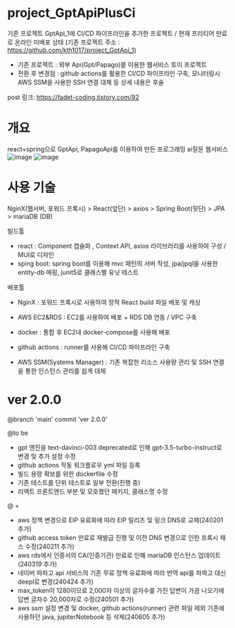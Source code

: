 # project_GptApiPlusCi
기존 프로젝트 GptApi_1에 CI/CD 파이프라인을 추가한 프로젝트 / 현재 프리티어 만료로 온라인 미배포 상태
(기존 프로젝트 주소 : https://github.com/kth1017/project_GptApi_1)

- 기존 프로젝트 : 외부 Api(Gpt/Papago)를 이용한 웹서비스 토이 프로젝트
- 전환 후 변경점 : github actions를 활용한 CI/CD 파이프라인 구축, 모니터링시 AWS SSM을 사용한 SSH 연결 대체 등 상세 내용은 후술

post 링크: https://fadet-coding.tistory.com/92

# 개요
react+spring으로 GptApi, PapagoApi를 이용하여 만든 프로그래밍 ai질문 웹서비스
![image](https://user-images.githubusercontent.com/96664524/221394229-c8e595b7-4350-44b9-b22c-0ab44d492125.png)
![image](https://user-images.githubusercontent.com/96664524/221394278-c8740e1e-0d9d-4520-a836-53025e297674.png)

# 사용 기술
NginX(웹서버, 포워드 프록시) > React(앞단) > axios > Spring Boot(뒷단) > JPA > mariaDB (DB)

빌드툴
- react : Component 캡슐화 , Context API, axios 라이브러리를 사용하여 구성 / MUI로 디자인
- sping boot: spring boot를 이용해 mvc 패턴의 서버 작성, jpa/jpql을 사용한 entity-db 매핑, junit5로 클래스별 유닛 테스트

배포툴
- NginX : 포워드 프록시로 사용하여 정적 React build 파일 배포 및 캐싱
- AWS EC2&RDS : EC2를 사용하여 배포 + RDS DB 연동 / VPC 구축
- docker : 통합 후 EC2내 docker-compose를 사용해 배포

- github actions : runner를 사용해 CI/CD 파이프라인 구축
- AWS SSM(Systems Manager) : 기존 복잡한 리소스 사용량 관리 및 SSH 연결을 통한 인스턴스 관리를 쉽게 대체

# ver 2.0.0
@branch 'main' commit 'ver 2.0.0'

@to be
- gpt 엔진을 text-davinci-003 deprecated로 인해 gpt-3.5-turbo-instruct로 변경 및 추가 설정 수정
- github actions 작동 워크플로우 yml 파일 등록
- 빌드 용량 확보를 위한 dockerfile 수정
- 기존 테스트를 단위 테스트로 일부 전환(진행 중)
- 리액트 프론트엔드 부분 및 모호했던 패키지, 클래스명 수정

@ +
- aws 정책 변경으로 EIP 유료화에 따라 EIP 릴리즈 및 링크 DNS로 교체(240201 추가)
- github access token 만료로 재발급 진행 및 이전 DNS 변경으로 인한 프록시 패스 수정(240211 추가)
- aws rds에서 인증서의 CA(인증기관) 만료로 인해 mariaDB 인스턴스 업데이트(240319 추가)
- 네이버 파파고 api 서비스의 기존 무료 정책 유료화에 따라 번역 api를 파파고 대신 deepl로 변경(240424 추가)
- max_token이 1280이므로 2,000자 이상의 글자수를 가진 답변이 가끔 나오기에 답변 글자수 20,000자로 수정(240501 추가)
- aws ssm 설정 변경 및 docker, github actions(runner) 관련 파일 제외 기존에 사용하던 java, jupiterNotebook 등 삭제(240605 추가)
